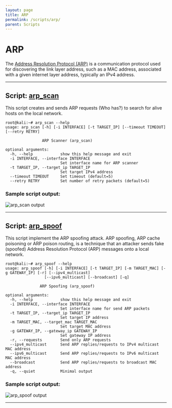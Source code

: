```yaml
---
layout: page
title: ARP
permalink: /scripts/arp/
parent: Scripts
---
```

# ARP

The [Address Resolution Protocol (ARP)](https://en.wikipedia.org/wiki/Address_Resolution_Protocol) is a communication protocol used for discovering the link layer address, such as a MAC address, associated with a given internet layer address, typically an IPv4 address.

---

## Script: [arp_scan](https://github.com/raw-packet/raw-packet/blob/master/raw_packet/Scripts/ARP/arp_scan.py)
This script creates and sends ARP requests (Who has?) to search for alive hosts on the local network.

```
root@kali:~# arp_scan --help
usage: arp_scan [-h] [-i INTERFACE] [-t TARGET_IP] [--timeout TIMEOUT] [--retry RETRY]

                ARP Scanner (arp_scan)

optional arguments:
  -h, --help            show this help message and exit
  -i INTERFACE, --interface INTERFACE
                        Set interface name for ARP scanner
  -t TARGET_IP, --target_ip TARGET_IP
                        Set target IPv4 address
  --timeout TIMEOUT     Set timeout (default=5)
  --retry RETRY         Set number of retry packets (default=5)
```

### Sample script output:
![arp_scan output](https://raw-packet.github.io/static/images/screenshots/arp_scan_screenshot.png)

---

## Script: [arp_spoof](https://github.com/raw-packet/raw-packet/blob/master/raw_packet/Scripts/ARP/arp_spoof.py)

This script implement the ARP spoofing attack. 
ARP spoofing, ARP cache poisoning or ARP poison routing, is a technique that  an attacker sends fake (spoofed) Address Resolution Protocol (ARP) messages onto a local network.

```
root@kali:~# arp_spoof --help
usage: arp_spoof [-h] [-i INTERFACE] [-t TARGET_IP] [-m TARGET_MAC] [-g GATEWAY_IP] [-r] [--ipv4_multicast]
                 [--ipv6_multicast] [--broadcast] [-q]

               ARP Spoofing (arp_spoof)

optional arguments:
  -h, --help            show this help message and exit
  -i INTERFACE, --interface INTERFACE
                        Set interface name for send ARP packets
  -t TARGET_IP, --target_ip TARGET_IP
                        Set target IP address
  -m TARGET_MAC, --target_mac TARGET_MAC
                        Set target MAC address
  -g GATEWAY_IP, --gateway_ip GATEWAY_IP
                        Set gateway IP address
  -r, --requests        Send only ARP requests
  --ipv4_multicast      Send ARP replies/requests to IPv4 multicast MAC address
  --ipv6_multicast      Send ARP replies/requests to IPv6 multicast MAC address
  --broadcast           Send ARP replies/requests to broadcast MAC address
  -q, --quiet           Minimal output
```

### Sample script output:
![arp_spoof output](https://raw-packet.github.io/static/images/screenshots/arp_spoof_screenshot.png)

---
